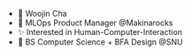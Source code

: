 - 👋 Woojin Cha
- 👀 MLOps Product Manager @Makinarocks
- ✨ Interested in Human-Computer-Interaction
- 🗽 BS Computer Science + BFA Design @SNU
<!-- - 📫 How to reach me ... -->

